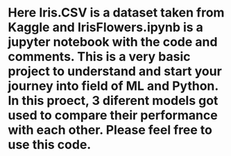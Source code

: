 # Here Iris.CSV is a dataset taken from Kaggle and IrisFlowers.ipynb is a jupyter notebook with the code and comments. This is a very basic project to understand and start your journey into field of ML and Python. In this proect, 3 diferent models got used to compare their performance with each other. Please feel free to use this code.
